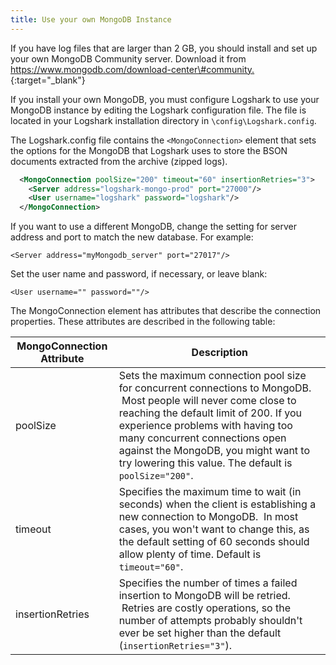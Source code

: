 ```yaml
---
title: Use your own MongoDB Instance
---
```


If you have log files that are larger than 2 GB, you should install and set up your own MongoDB Community server. Download it from [https://www.mongodb.com/download-center\#community.
](https://www.mongodb.com/download-center){:target="_blank"}

If you install your own MongoDB, you must configure Logshark to use your MongoDB instance by editing the Logshark configuration file. The file is located in your Logshark installation directory in `\config\Logshark.config`.

The Logshark.config file contains the `<MongoConnection>` element that sets the options for the MongoDB that Logshark uses to store the BSON documents extracted from the archive (zipped logs).

```xml
  <MongoConnection poolSize="200" timeout="60" insertionRetries="3"> 
    <Server address="logshark-mongo-prod" port="27000"/> 
    <User username="logshark" password="logshark"/> 
  </MongoConnection> 
```


If you want to use a different MongoDB, change the setting for server address and port to match the new database. 
For example: 


`<Server address="myMongodb_server" port="27017"/>`

Set the user name and password, if necessary, or leave blank:

`<User username="" password=""/>`

The MongoConnection element has attributes that describe the connection properties. These attributes are described in the following table:

| MongoConnection Attribute | Description 
|---------------------------|----------------------------------------------------------------
|poolSize | Sets the maximum connection pool size for concurrent connections to MongoDB.  Most people will never come close to reaching the default limit of 200. If you experience problems with having too many concurrent connections open against the MongoDB, you might want to try lowering this value. The default is `poolSize="200"`.
|timeout  | Specifies the maximum time to wait (in seconds) when the client is establishing a new connection to MongoDB.  In most cases, you won't want to change this, as the default setting of 60 seconds should allow plenty of time. Default is `timeout="60"`.
|insertionRetries | Specifies the number of times a failed insertion to MongoDB will be retried.  Retries are costly operations, so the number of attempts probably shouldn't ever be set higher than the default (`insertionRetries="3"`).
